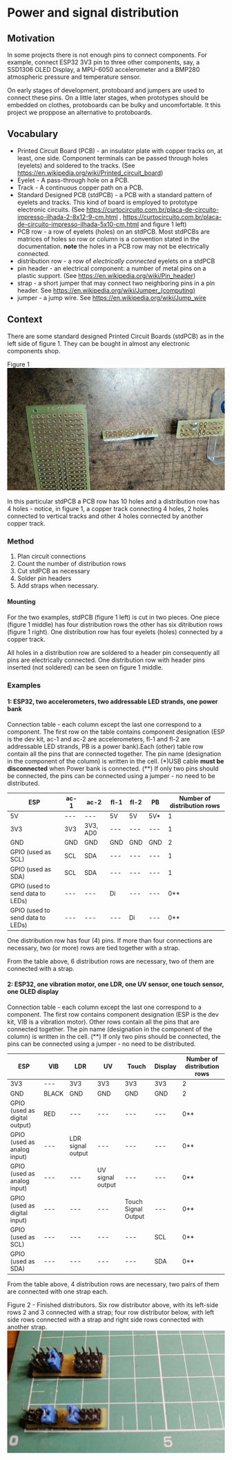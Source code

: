 # Power and signal distribution

## Motivation

In some projects there is not enough pins to connect components. For example, connect ESP32 3V3 pin to three other components, say, a SSD1306 OLED Display, a MPU-6050 accelerometer and a BMP280 atmospheric pressure and temperature sensor.

On early stages of development, protoboard and jumpers are used to connect these pins. On a little later stages, when prototypes should be embedded on clothes, protoboards can be bulky and uncomfortable. It this project we proppose an alternative to protoboards.

## Vocabulary

- Printed Circuit Board (PCB) - an insulator plate with copper tracks on, at least, one side. Component terminals can be passed through holes (eyelets) and soldered to the tracks. (See https://en.wikipedia.org/wiki/Printed_circuit_board)
- Eyelet - A pass-through hole on a PCB.
- Track - A continuous copper path on a PCB.
- Standard Designed PCB (stdPCB) - a PCB with a standard pattern of eyelets and tracks. This kind of board is employed to prototype electronic circuits. (See https://curtocircuito.com.br/placa-de-circuito-impresso-ilhada-2-8x12-9-cm.html , https://curtocircuito.com.br/placa-de-circuito-impresso-ilhada-5x10-cm.html and figure 1 left)
- PCB row - a row of eyelets (holes) on an stdPCB. Most stdPCBs are matrices of holes so row or column is a convention stated in the documentation. **note** the holes in a PCB row may not be electrically connected.
- distribution row - a row of *electrically connected* eyelets on a stdPCB
- pin header - an electrical component: a number of metal pins on a plastic support. (See https://en.wikipedia.org/wiki/Pin_header)
- strap - a short jumper that may connect two neighboring pins in a pin header. See https://en.wikipedia.org/wiki/Jumper_(computing)  
- jumper - a jump wire. See https://en.wikipedia.org/wiki/Jump_wire
 
## Context

There are some standard designed Printed Circuit Boards (stdPCB) as in the left side of figure 1. They can be bought in almost any electronic components shop.

Figure 1
![](./5028552426487132015.jpg)

In this particular stdPCB a PCB row has 10 holes and a distribution row has 4 holes - notice, in figure 1, a copper track connecting 4 holes, 2 holes connected to vertical tracks and other 4 holes connected by another copper track.

### Method

1. Plan circuit connections
2. Count the number of distribution rows
3. Cut stdPCB as necessary
4. Solder pin headers
5. Add straps when necessary.

#### Mounting

For the two examples, stdPCB (figure 1 left) is cut in two pieces. One piece (figure 1 middle) has four distribution rows the other has six ditribution rows (figure 1 right). One distribution row has four eyelets (holes) connected by a copper track.

All holes in a distribution row are soldered to a header pin consequently all pins are electrically connected. One distribution row with header pins inserted (not soldered) can be seen on figure 1 middle.

### Examples


#### 1: ESP32, two accelerometers, two addressable LED strands, one power bank

Connection table - each column except the last one correspond to a component. The first row on the table contains component designation (ESP is the dev kit, ac-1 and ac-2 are accelerometers, fl-1 and fl-2 are addressable LED strands, PB is a power bank).Each (other) table row contain all the pins that are connected together. The pin name (designation in the component of the column) is written in the cell. (*)USB cable **must be disconnected** when Power bank is connected. (**) If only two pins should be connected, the pins can be connected using a jumper - no need to be distributed. 

| ESP | ac-1 | ac-2 | fl-1 | fl-2 | PB | Number of distribution rows |
| --- | --- | --- | --- | --- | --- | --- |
| 5V | --- | --- | 5V | 5V | 5V* | 1 |
| 3V3 | 3V3 | 3V3, AD0 | --- | --- | --- | 1 |
| GND | GND | GND | GND | GND | GND | 2 |
| GPIO (used as SCL) | SCL | SDA | --- | --- | --- | 1 |
| GPIO (used as SDA) | SCL | SDA | --- | --- | --- | 1 |
| GPIO (used to send data to LEDs) | --- | --- | Di | --- | --- | 0** |
| GPIO (used to send data to LEDs) | --- | --- | --- | Di | --- | 0** |

One distribution row has four (4) pins. If more than four connections are necessary, two (or more) rows are tied together with a strap.

From the table above, 6 distribution rows are necessary, two of them are connected with a strap. 

#### 2: ESP32, one vibration motor, one LDR, one UV sensor, one touch sensor, one OLED display

Connection table - each column except the last one correspond to a component. The first row contains component designation (ESP is the dev kit, VIB is a vibration motor). Other rows contain all the pins that are connected together. The pin name (designation in the component of the column) is written in the cell. (**) If only two pins should be connected, the pins can be connected using a jumper - no need to be distributed. 

| ESP | VIB | LDR | UV | Touch | Display | Number of distribution rows |
| --- | --- | --- | --- | --- | --- | --- |
| 3V3 | --- | 3V3 | 3V3 | 3V3 | 3V3 | 2 |
| GND | BLACK | GND | GND | GND | GND | 2 |
| GPIO (used as digital output) | RED | --- | --- | --- | --- | 0** |
| GPIO (used as analog input) | --- | LDR signal output | --- | --- | --- | 0** |
| GPIO (used as analog input) | --- | --- | UV signal output | --- | --- | 0** |
| GPIO (used as digital input) | --- | --- | --- | Touch Signal Output | --- | 0** |
| GPIO (used as SCL) | --- | --- | --- | --- | SCL | 0** |
| GPIO (used as SDA) | --- | --- | --- | --- | SDA | 0** |

From the table above, 4 distribution rows are necessary, two pairs of them are connected with one strap each. 

Figure 2 - Finished distributors. Six row distributor above, with its left-side rows 2 and 3 connected with a strap; four row distributor below, with left side rows connected with a strap and right side rows connected with another strap.
![](./5028552426487132021.jpg)

